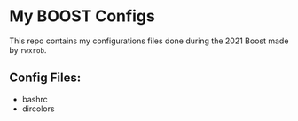# My BOOST Configs

This repo contains my configurations files done during the 2021 Boost made by `rwxrob`.

## Config Files:

- bashrc
- dircolors
